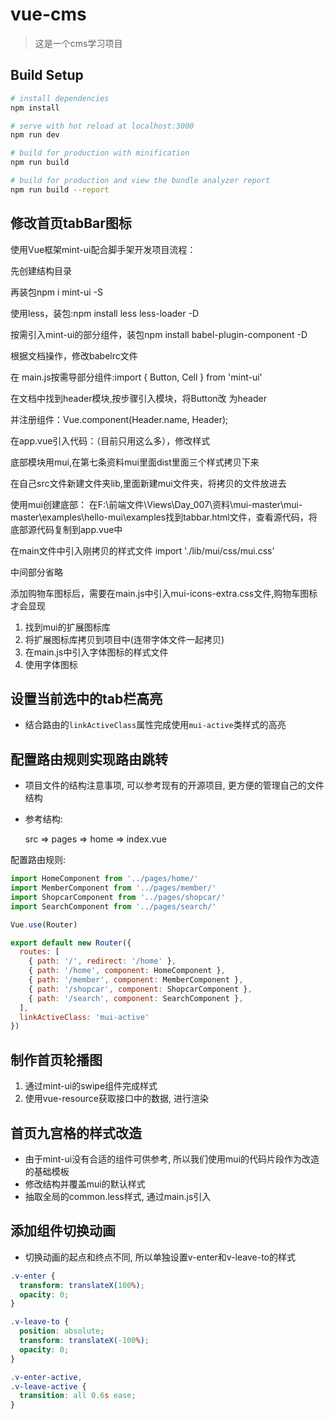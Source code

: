 # vue-cms

> 这是一个cms学习项目

## Build Setup

``` bash
# install dependencies
npm install

# serve with hot reload at localhost:3000
npm run dev

# build for production with minification
npm run build

# build for production and view the bundle analyzer report
npm run build --report
```


## 修改首页tabBar图标
使用Vue框架mint-ui配合脚手架开发项目流程：

先创建结构目录

再装包npm i mint-ui -S

使用less，装包:npm install less less-loader -D

按需引入mint-ui的部分组件，装包npm install babel-plugin-component -D

根据文档操作，修改babelrc文件

在 main.js按需导部分组件:import { Button, Cell } from 'mint-ui'

在文档中找到header模块,按步骤引入模块，将Button改 为header

并注册组件：Vue.component(Header.name, Header);

在app.vue引入代码：<mt-header fixed title="固定在顶部"></mt-header>（目前只用这么多），修改样式

底部模块用mui,在第七条资料mui里面dist里面三个样式拷贝下来

在自己src文件新建文件夹lib,里面新建mui文件夹，将拷贝的文件放进去

使用mui创建底部：
  在F:\前端文件\Views\Day_007\资料\mui-master\mui-master\examples\hello-mui\examples找到tabbar.html文件，查看源代码，将底部源代码复制到app.vue中

  在main文件中引入刚拷贝的样式文件 import './lib/mui/css/mui.css'

  中间部分省略

  添加购物车图标后，需要在main.js中引入mui-icons-extra.css文件,购物车图标才会显现



1. 找到mui的扩展图标库
2. 将扩展图标库拷贝到项目中(连带字体文件一起拷贝)
3. 在main.js中引入字体图标的样式文件
4. 使用字体图标

## 设置当前选中的tab栏高亮

- 结合路由的`linkActiveClass`属性完成使用`mui-active`类样式的高亮

## 配置路由规则实现路由跳转

- 项目文件的结构注意事项, 可以参考现有的开源项目, 更方便的管理自己的文件结构

- 参考结构:

  src => pages => home => index.vue

配置路由规则:

  ```javascript
  import HomeComponent from '../pages/home/'
  import MemberComponent from '../pages/member/'
  import ShopcarComponent from '../pages/shopcar/'
  import SearchComponent from '../pages/search/'

  Vue.use(Router)

  export default new Router({
    routes: [
      { path: '/', redirect: '/home' },
      { path: '/home', component: HomeComponent },
      { path: '/member', component: MemberComponent },
      { path: '/shopcar', component: ShopcarComponent },
      { path: '/search', component: SearchComponent },
    ],
    linkActiveClass: 'mui-active'
  })
  ```

## 制作首页轮播图

1. 通过mint-ui的swipe组件完成样式
2. 使用vue-resource获取接口中的数据, 进行渲染

## 首页九宫格的样式改造

- 由于mint-ui没有合适的组件可供参考, 所以我们使用mui的代码片段作为改造的基础模板
- 修改结构并覆盖mui的默认样式
- 抽取全局的common.less样式, 通过main.js引入

## 添加组件切换动画

- 切换动画的起点和终点不同, 所以单独设置v-enter和v-leave-to的样式

```css
.v-enter {
  transform: translateX(100%);
  opacity: 0;
}

.v-leave-to {
  position: absolute;
  transform: translateX(-100%);
  opacity: 0;
}

.v-enter-active,
.v-leave-active {
  transition: all 0.6s ease;
}
```